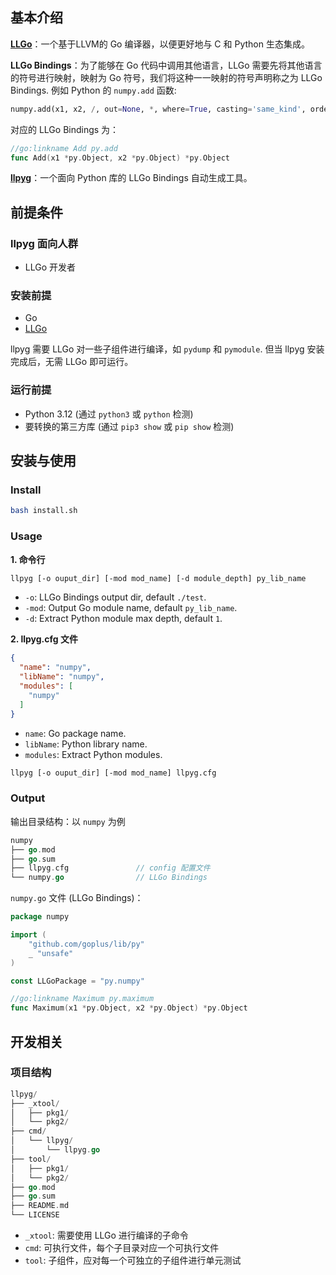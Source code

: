 ## 基本介绍

**[LLGo](https://github.com/goplus/llgo)**：一个基于LLVM的 Go 编译器，以便更好地与 C 和 Python 生态集成。

**LLGo Bindings**：为了能够在 Go 代码中调用其他语言，LLGo 需要先将其他语言的符号进行映射，映射为 Go 符号，我们将这种一一映射的符号声明称之为 LLGo Bindings. 例如 Python 的 `numpy.add` 函数:
```Python
numpy.add(x1, x2, /, out=None, *, where=True, casting='same_kind', order='K', dtype=None, subok=True[, signature, extobj])
```

对应的 LLGo Bindings 为：
```Go
//go:linkname Add py.add
func Add(x1 *py.Object, x2 *py.Object) *py.Object
```

**[llpyg](https://github.com/goplus/llpyg)**：一个面向 Python 库的 LLGo Bindings 自动生成工具。

## 前提条件

### llpyg 面向人群

- LLGo 开发者

### 安装前提

- Go
- [LLGo](https://github.com/goplus/llgo)

llpyg 需要 LLGo 对一些子组件进行编译，如 `pydump` 和 `pymodule`. 但当 llpyg 安装完成后，无需 LLGo 即可运行。

### 运行前提

- Python 3.12 (通过 `python3` 或 `python` 检测)
- 要转换的第三方库 (通过 `pip3 show` 或 `pip show` 检测)

## 安装与使用

### Install

```bash
bash install.sh
```

### Usage

**1. 命令行**

```bash
llpyg [-o ouput_dir] [-mod mod_name] [-d module_depth] py_lib_name
```

- `-o`: LLGo Bindings output dir, default `./test`.
- `-mod`: Output Go module name, default `py_lib_name`.
- `-d`: Extract Python module max depth, default `1`.

**2. llpyg.cfg 文件**

```json
{
  "name": "numpy",
  "libName": "numpy",
  "modules": [
    "numpy"
  ]
}
```

- `name`: Go package name.
- `libName`: Python library name.
- `modules`: Extract Python modules.

```bash
llpyg [-o ouput_dir] [-mod mod_name] llpyg.cfg
```

### Output

输出目录结构：以 `numpy` 为例

```go
numpy
├── go.mod
├── go.sum
├── llpyg.cfg				// config 配置文件
└── numpy.go				// LLGo Bindings
```

`numpy.go` 文件 (LLGo Bindings)：

```go
package numpy

import (
	"github.com/goplus/lib/py"
	_ "unsafe"
)

const LLGoPackage = "py.numpy"

//go:linkname Maximum py.maximum
func Maximum(x1 *py.Object, x2 *py.Object) *py.Object
```


## 开发相关

### 项目结构

```go
llpyg/
├── _xtool/
│   ├── pkg1/
│   └── pkg2/
├── cmd/
│   └── llpyg/
│       └── llpyg.go		
├── tool/
│   ├── pkg1/
│   └── pkg2/
├── go.mod
├── go.sum
├── README.md
└── LICENSE
```

- `_xtool`: 需要使用 LLGo 进行编译的子命令
- `cmd`: 可执行文件，每个子目录对应一个可执行文件
- `tool`: 子组件，应对每一个可独立的子组件进行单元测试





























